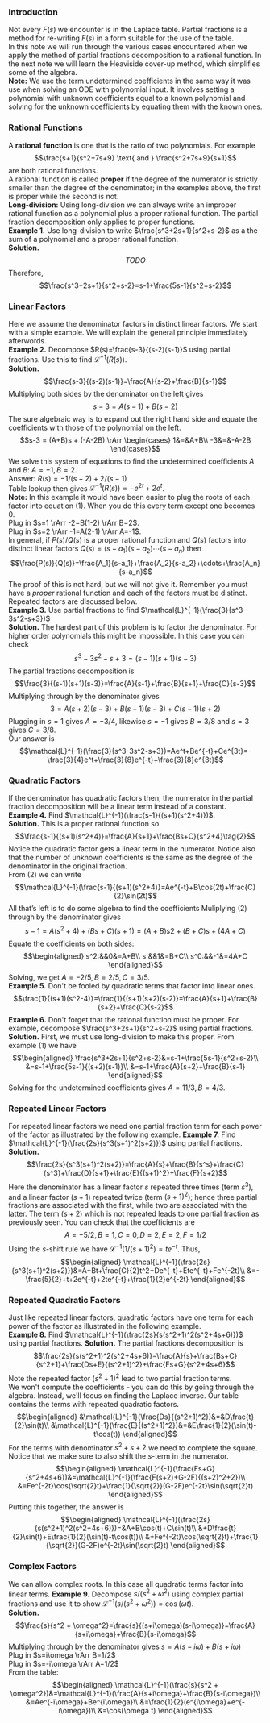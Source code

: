 ### Introduction
Not every $F(s)$ we encounter is in the Laplace table. Partial fractions is a method for re-writing $F(s)$ in a form suitable for the use of the table.  
In this note we will run through the various cases encountered when we apply the method of partial fractions decomposition to a rational function. In the next note we will learn the Heaviside cover-up method, which simplifies some of the algebra.  
**Note:** We use the term undetermined coefficients in the same way it was use when solving an ODE with polynomial input. It involves setting a polynomial with unknown coefficients equal to a known polynomial and solving for the unknown coefficients by equating them with the known ones.

### Rational Functions
A **rational function** is one that is the ratio of two polynomials. For example
$$\frac{s+1}{s^2+7s+9} \text{ and } \frac{s^2+7s+9}{s+1}$$
are both rational functions.  
A rational function is called **proper** if the degree of the numerator is strictly smaller than the degree of the denominator; in the examples above, the first is proper while the second is not.  
**Long-division:** Using long-division we can always write an improper rational function as a polynomial plus a proper rational function. The partial fraction decomposition only applies to proper functions.  
**Example 1.** Use long-division to write $\frac{s^3+2s+1}{s^2+s-2}$ as a the sum of a polynomial and a proper rational function.  
**Solution.**
$$TODO$$
Therefore,
$$\frac{s^3+2s+1}{s^2+s-2}=s-1+\frac{5s-1}{s^2+s-2}$$

### Linear Factors
Here we assume the denominator factors in distinct linear factors. We start with a simple example. We will explain the general principle immediately afterwords.  
**Example 2.** Decompose $R(s)=\frac{s-3}{(s-2)(s-1)}$ using partial fractions. Use this to find $\mathcal{L}^{-1}(R(s))$.  
**Solution.**
$$\frac{s-3}{(s-2)(s-1)}=\frac{A}{s-2}+\frac{B}{s-1}$$
Multiplying both sides by the denominator on the left gives
$$s-3 = A(s-1) + B(s-2)\tag{1}$$
The sure algebraic way is to expand out the right hand side and equate the coefficients with those of the polynomial on the left.
$$s-3 = (A+B)s + (-A-2B) \rArr \begin{cases}
1&=&A+B\\
-3&=&-A-2B
\end{cases}$$
We solve this system of equations to find the undetermined coefficients $A$ and $B$: $A = -1, B = 2$.  
Answer: $R(s)=-1/(s-2)+2/(s-1)$  
Table lookup then gives $\mathcal{L}^{-1}(R(s))=-e^{2t}+2e^t$.  
**Note:** In this example it would have been easier to plug the roots of each factor into equation $(1)$. When you do this every term except one becomes 0.  
Plug in $s=1 \rArr -2=B(1-2) \rArr B=2$.  
Plug in $s=2 \rArr -1=A(2-1) \rArr A=-1$.  
In general, if $P(s)/Q(s)$ is a proper rational function and $Q(s)$ factors into distinct linear factors $Q(s) = (s-a_1)(s-a_2)\cdots(s-a_n)$ then
$$\frac{P(s)}{Q(s)}=\frac{A_1}{s-a_1}+\frac{A_2}{s-a_2}+\cdots+\frac{A_n}{s-a_n}$$
The proof of this is not hard, but we will not give it. Remember you must have a *proper* rational function and each of the factors must be distinct. Repeated factors are discussed below.  
**Example 3.** Use partial fractions to find $\mathcal{L}^{-1}(\frac{3}{s^3-3s^2-s+3})$  
**Solution.** The hardest part of this problem is to factor the denominator. For higher order polynomials this might be impossible. In this case you can check
$$s^3-3s^2-s+3=(s-1)(s+1)(s-3)$$
The partial fractions decomposition is
$$\frac{3}{(s-1)(s+1)(s-3)}=\frac{A}{s-1}+\frac{B}{s+1}+\frac{C}{s-3}$$
Multiplying through by the denominator gives
$$3=A(s+2)(s-3)+B(s-1)(s-3)+C(s-1)(s+2)$$
Plugging in $s = 1$ gives $A = -3/4$, likewise $s = -1$ gives $B = 3/8$ and $s = 3$ gives $C = 3/8$.  
Our answer is
$$\mathcal{L}^{-1}(\frac{3}{s^3-3s^2-s+3})=Ae^t+Be^{-t}+Ce^{3t}=-\frac{3}{4}e^t+\frac{3}{8}e^{-t}+\frac{3}{8}e^{3t}$$

### Quadratic Factors
If the denominator has quadratic factors then, the numerator in the partial fraction decomposition will be a linear term instead of a constant.  
**Example 4.** Find $\mathcal{L}^{-1}(\frac{s-1}{(s+1)(s^2+4)})$.  
**Solution.** This is a proper rational function so
$$\frac{s-1}{(s+1)(s^2+4)}=\frac{A}{s+1}+\frac{Bs+C}{s^2+4}\tag{2}$$
Notice the quadratic factor gets a linear term in the numerator. Notice also that the number of unknown coefficients is the same as the degree of the denominator in the original fraction.  
From $(2)$ we can write
$$\mathcal{L}^{-1}(\frac{s-1}{(s+1)(s^2+4)}=Ae^{-t}+B\cos(2t)+\frac{C}{2}\sin(2t)$$
All that’s left is to do some algebra to find the coefficients Muliplying $(2)$ through by the denominator gives
$$s - 1 = A(s^2 + 4) + (Bs + C)(s + 1) = (A + B)s
2 + (B + C)s + (4A + C)$$
Equate the coefficients on both sides:
$$\begin{aligned}
s^2:&&0&=A+B\\
s:&&1&=B+C\\
s^0:&&-1&=4A+C
\end{aligned}$$
Solving, we get $A = -2/5, B = 2/5, C = 3/5$.  
**Example 5.** Don't be fooled by quadratic terms that factor into linear ones.
$$\frac{1}{(s+1)(s^2-4)}=\frac{1}{(s+1)(s+2)(s-2)}=\frac{A}{s+1}+\frac{B}{s+2}+\frac{C}{s-2}$$
**Example 6.** Don't forget that the rational function must be proper. For example, decompose $\frac{s^3+2s+1}{s^2+s-2}$ using partial fractions.  
**Solution.** First, we must use long-division to make this proper. From example $(1)$ we have
$$\begin{aligned}
\frac{s^3+2s+1}{s^2+s-2}&=s-1+\frac{5s-1}{s^2+s-2}\\
&=s-1+\frac{5s-1}{(s+2)(s-1)}\\
&=s-1+\frac{A}{s+2}+\frac{B}{s-1}
\end{aligned}$$
Solving for the undetermined coefficients gives $A = 11/3, B = 4/3$.

### Repeated Linear Factors
For repeated linear factors we need one partial fraction term for each power of the factor as illustrated by the following example.
**Example 7.** Find $\mathcal{L}^{-1}(\frac{2s}{s^3(s+1)^2(s+2)})$ using partial fractions.  
**Solution.**
$$\frac{2s}{s^3(s+1)^2(s+2)}=\frac{A}{s}+\frac{B}{s^s}+\frac{C}{s^3}+\frac{D}{s+1}+\frac{E}{(s+1)^2}+\frac{F}{s+2}$$
Here the denominator has a linear factor $s$ repeated three times (term $s^3$), and a linear factor $(s + 1)$ repeated twice (term $(s + 1)^2$); hence three partial fractions are associated with the first, while two are associated with the latter. The term $(s+2)$ which is not repeated leads to one partial fraction as previously seen. You can check that the coefficients are
$$A = -5/2, B = 1, C = 0, D = 2, E = 2, F = 1/2$$
Using the $s$-shift rule we have $\mathcal{L}^{-1}(1/(s+1)^2)=te^{-t}$. Thus,
$$\begin{aligned}
\mathcal{L}^{-1}(\frac{2s}{s^3(s+1)^2(s+2)})&=A+Bt+\frac{C}{2}t^2+De^{-t}+Ete^{-t}+Fe^{-2t}\\
&=-\frac{5}{2}+t+2e^{-t}+2te^{-t}+\frac{1}{2}e^{-2t}
\end{aligned}$$

### Repeated Quadratic Factors
Just like repeated linear factors, quadratic factors have one term for each power of the factor as illustrated in the following example.  
**Example 8.** Find $\mathcal{L}^{-1}(\frac{2s}{s(s^2+1)^2(s^2+4s+6)})$ using partial fractions.
**Solution.** The partial fractions decomposition is
$$\frac{2s}{s(s^2+1)^2(s^2+4s+6)}=\frac{A}{s}+\frac{Bs+C}{s^2+1}+\frac{Ds+E}{(s^2+1)^2}+\frac{Fs+G}{s^2+4s+6}$$
Note the repeated factor $(s^2 + 1)^2$ lead to two partial fraction terms.  
We won't compute the coefficients - you can do this by going through the algebra. Instead, we'll focus on finding the Laplace inverse. Our table contains the terms with repeated quadratic factors.
$$\begin{aligned}
&\mathcal{L}^{-1}(\frac{Ds}{(s^2+1)^2})&=&D\frac{t}{2}\sin(t)\\
&\mathcal{L}^{-1}(\frac{E}{(s^2+1)^2})&=&E\frac{1}{2}(\sin(t)-t\cos(t))
\end{aligned}$$
For the terms with denominator $s^2 + s + 2$ we need to complete the square. Notice that we make sure to also shift the $s$-term in the numerator.
$$\begin{aligned}
\mathcal{L}^{-1}(\frac{Fs+G}{s^2+4s+6})&=\mathcal{L}^{-1}(\frac{F(s+2)+G-2F}{(s+2)^2+2})\\
&=Fe^{-2t}\cos(\sqrt{2}t)+\frac{1}{\sqrt{2}}(G-2F)e^{-2t}\sin(\sqrt{2}t)
\end{aligned}$$
Putting this together, the answer is
$$\begin{aligned}
\mathcal{L}^{-1}(\frac{2s}{s(s^2+1)^2(s^2+4s+6)})=&A+B\cos(t)+C\sin(t)\\
&+D\frac{t}{2}\sin(t)+E\frac{1}{2}(\sin(t)-t\cos(t))\\
&+Fe^{-2t}\cos(\sqrt{2}t)+\frac{1}{\sqrt{2}}(G-2F)e^{-2t}\sin(\sqrt{2}t)
\end{aligned}$$

### Complex Factors
We can allow complex roots. In this case all quadratic terms factor into linear terms.
**Example 9.** Decompose $s/(s^2 + \omega^2)$ using complex partial fractions and use it to show $\mathcal{L}^{-1}(s/(s^2 + \omega^2))=\cos(\omega t)$.  
**Solution.**
$$\frac{s}{s^2 + \omega^2}=\frac{s}{(s+i\omega)(s-i\omega)}=\frac{A}{s+i\omega}+\frac{B}{s-i\omega}$$
Multiplying through by the denominator gives $s=A(s-i\omega)+B(s+i\omega)$  
Plug in $s=i\omega \rArr B=1/2$  
Plug in $s=-i\omega \rArr A=1/2$  
From the table:
$$\begin{aligned}
\mathcal{L}^{-1}(\frac{s}{s^2 + \omega^2})&=\mathcal{L}^{-1}(\frac{A}{s+i\omega}+\frac{B}{s-i\omega})\\
&=Ae^{-i\omega}+Be^{i\omega}\\
&=\frac{1}{2}(e^{i\omega}+e^{-i\omega})\\
&=\cos(\omega t)
\end{aligned}$$

